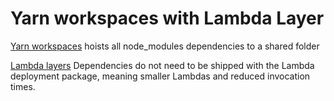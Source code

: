 # Yarn workspaces with Lambda Layer

[Yarn workspaces](https://yarnpkg.com/features/workspaces) hoists all node_modules dependencies to a shared folder

[Lambda layers](https://docs.aws.amazon.com/lambda/latest/dg/configuration-layers.html) Dependencies do not need to be shipped with the Lambda deployment package, meaning smaller Lambdas and reduced invocation times.